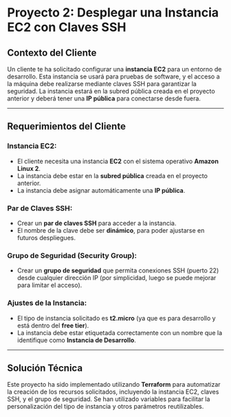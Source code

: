 # Proyecto 2: Desplegar una Instancia EC2 con Claves SSH

## Contexto del Cliente
Un cliente te ha solicitado configurar una **instancia EC2** para un entorno de desarrollo. Esta instancia se usará para pruebas de software, y el acceso a la máquina debe realizarse mediante claves SSH para garantizar la seguridad. La instancia estará en la subred pública creada en el proyecto anterior y deberá tener una **IP pública** para conectarse desde fuera.

---

## Requerimientos del Cliente

### Instancia EC2:
- El cliente necesita una instancia **EC2** con el sistema operativo **Amazon Linux 2**.
- La instancia debe estar en la **subred pública** creada en el proyecto anterior.
- La instancia debe asignar automáticamente una **IP pública**.

### Par de Claves SSH:
- Crear un **par de claves SSH** para acceder a la instancia.
- El nombre de la clave debe ser **dinámico**, para poder ajustarse en futuros despliegues.

### Grupo de Seguridad (Security Group):
- Crear un **grupo de seguridad** que permita conexiones SSH (puerto 22) desde cualquier dirección IP (por simplicidad, luego se puede mejorar para limitar el acceso).

### Ajustes de la Instancia:
- El tipo de instancia solicitado es **t2.micro** (ya que es para desarrollo y está dentro del **free tier**).
- La instancia debe estar etiquetada correctamente con un nombre que la identifique como **Instancia de Desarrollo**.

---

## Solución Técnica

Este proyecto ha sido implementado utilizando **Terraform** para automatizar la creación de los recursos solicitados, incluyendo la instancia EC2, claves SSH, y el grupo de seguridad. Se han utilizado variables para facilitar la personalización del tipo de instancia y otros parámetros reutilizables.


